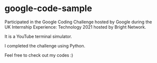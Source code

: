 # google-code-sample

Participated in the Google Coding Challenge hosted by Google during the UK Internship Experience: Technology 2021 hosted by Bright Network.

It is a YouTube terminal simulator.

I completed the challenge using Python.

Feel free to check out my codes :)


